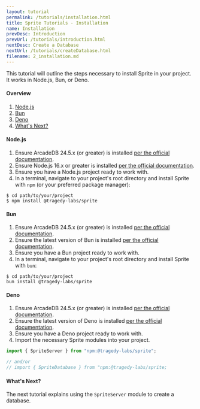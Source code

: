 ```yaml
---
layout: tutorial
permalink: /tutorials/installation.html
title: Sprite Tutorials - Installation
name: Installation
prevDesc: Introduction
prevUrl: /tutorials/introduction.html
nextDesc: Create a Database
nextUrl: /tutorials/createDatabase.html
filename: 2_installation.md
---
```


This tutorial will outline the steps necessary to install Sprite in your project. It works in Node.js, Bun, or Deno.

#### Overview

1. [Node.js](#nodejs)
2. [Bun](#bun)
3. [Deno](#deno)
4. [What's Next?](#whats-next)

#### Node.js

1. Ensure ArcadeDB 24.5.x (or greater) is installed [per the official documentation](https://www.arcadedb.com/docs/installation).
2. Ensure Node.js 16.x or greater is installed [per the official documentation](https://nodejs.org/en/download/).
3. Ensure you have a Node.js project ready to work with.
4. In a terminal, navigate to your project's root directory and install Sprite with `npm` (or your preferred package manager):

```
$ cd path/to/your/project
$ npm install @tragedy-labs/sprite
```

#### Bun

1. Ensure ArcadeDB 24.5.x (or greater) is installed [per the official documentation](https://www.arcadedb.com/docs/installation).
2. Ensure the latest version of Bun is installed [per the official documentation](https://bun.sh/docs/installation).
3. Ensure you have a Bun project ready to work with.
4. In a terminal, navigate to your project's root directory and install Sprite with `bun`:

```
$ cd path/to/your/project
bun install @tragedy-labs/sprite
```

#### Deno

1. Ensure ArcadeDB 24.5.x (or greater) is installed [per the official documentation](https://www.arcadedb.com/docs/installation).
2. Ensure the latest version of Deno is installed [per the official documentation](https://docs.deno.com/runtime/manual/getting_started/installation).
3. Ensure you have a Deno project ready to work with.
4. Import the necessary Sprite modules into your project.

```ts
import { SpriteServer } from "npm:@tragedy-labs/sprite";

// and/or
// import { SpriteDatabase } from "npm:@tragedy-labs/sprite;
```

#### What's Next?

The next tutorial explains using the `SpriteServer` module to create a database.